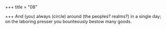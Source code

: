 +++
title = "08"

+++
And (you) always (circle) around (the peoples? realms?) in a single day;  on the laboring presser
you bounteously bestow many goods.